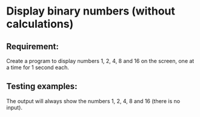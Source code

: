 # Display binary numbers (without calculations)

## Requirement:

Create a program to display numbers 1, 2, 4, 8 and 16 on the screen, one at a
time for 1 second each.

## Testing examples:

The output will always show the numbers 1, 2, 4, 8 and 16 (there is no input).

